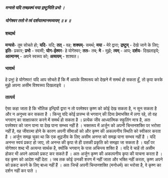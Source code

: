 ##### मन्यसे यदि तच्छक्यं मया द्रष्टुमिति प्रभो ।
##### योगेश्वर ततो मे त्वं दर्शयात्मानमव्ययम् ॥ ४ ॥

#### शब्दार्थ

**मन्यसे**- तुम सोचते हो; **यदि**- यदि; **तत्** - वह; **शक्यम्**- समर्थ; **मया** - मेरे द्वारा; **द्रष्टुम्** - देखे जाने के लिए; **इति**- प्रकार; **प्रभो** - स्वामी; **योग-ईश्वर**- हे योगेश्वर; **ततः**- तब; **मे** - मुझे; **त्वम्** - आप; **दर्शय**- दिखलाइये; **आत्मानम्** - अपने स्वरूप को; **अव्ययम्** - शाश्वत।

#### भावार्थ

हे प्रभु! हे योगेश्वर! यदि आप सोचते हैं कि मैं आपके विश्वरूप को देखने में समर्थ हो सकता हूँ, तो कृपा करके मुझे अपना असीम विश्वरूप दिखलाइये ।

#### तात्पर्य

ऐसा कहा जाता है कि भौतिक इन्द्रियों द्वारा न तो परमेश्वर कृष्ण को कोई देख सकता है, न सुन सकता है और न अनुभव कर सकता है । किन्तु यदि कोई प्रारम्भ से भगवान् की दिव्य प्रेमाभक्ति में लगा रहे, तो वह भगवान् का साक्षात्कार करने में समर्थ हो सकता है । प्रत्येक जीव आध्यात्मिक स्फुलिंग मात्र है, अतः परमेश्वर को जान पाना या देख पाना सम्भव नहीं है । भक्तरूप में अर्जुन को अपनी चिन्तनशक्ति पर भरोसा नहीं है, वह जीवात्मा होने के कारण अपनी सीमाओं को और कृष्ण की अकल्पनीय स्थिति को स्वीकार करता है । अर्जुन समझ चुका था कि एक क्षुद्रजीव के लिए असीम अनन्त को समझ पाना सम्भव नहीं है । यदि अनन्त स्वयं प्रकट हो जाए, तो अनन्त की कृपा से ही उसकी प्रकृति को समझा जा सकता है । यहाँ पर योगेश्वर शब्द भी अत्यन्त सार्थक है, क्योंकि भगवान् के पास अचिन्त्य शक्ति है । यदि वे चाहें तो असीम होकर भी अपने आपको प्रकट कर सकते हैं । अतः अर्जुन कृष्ण की अकल्पनीय कृपा की याचना करता है । वह कृष्ण को आदेश नहीं देता । जब तक कोई उनकी शरण में नहीं जाता और भक्ति नहीं करता, कृष्ण अपने को प्रकट करने के लिए बाध्य नहीं हैं । अतः जिन्हें अपनी चिन्तनशक्ति (मनोधर्म) का भरोसा है, वे कृष्ण का दर्शन नहीं कर पाते ।